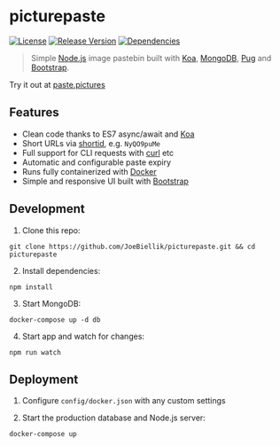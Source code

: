 # picturepaste

[![License](https://img.shields.io/github/license/JoeBiellik/picturepaste.svg)](LICENSE.md)
[![Release Version](https://img.shields.io/github/release/JoeBiellik/picturepaste.svg)](https://github.com/JoeBiellik/picturepaste/releases)
[![Dependencies](https://img.shields.io/david/JoeBiellik/picturepaste.svg)](https://david-dm.org/JoeBiellik/picturepaste)

> Simple [Node.js](https://nodejs.org/) image pastebin built with [Koa](https://koajs.com/), [MongoDB](https://www.mongodb.org/), [Pug](https://pugjs.org/) and [Bootstrap](https://getbootstrap.com/).

Try it out at [paste.pictures](https://paste.pictures/)

## Features

* Clean code thanks to ES7 async/await and [Koa](https://koajs.com/)
* Short URLs via [shortid](https://github.com/dylang/shortid), e.g. `NyQO9puMe`
* Full support for CLI requests with [curl](https://curl.haxx.se/) etc
* Automatic and configurable paste expiry
* Runs fully containerized with [Docker](https://www.docker.com/)
* Simple and responsive UI built with [Bootstrap](https://getbootstrap.com/)

## Development

1. Clone this repo:
  ```shell
  git clone https://github.com/JoeBiellik/picturepaste.git && cd picturepaste
  ```

2. Install dependencies:
  ```shell
  npm install
  ```

3. Start MongoDB:
  ```shell
  docker-compose up -d db
  ```

4. Start app and watch for changes:
  ```shell
  npm run watch
  ```

## Deployment

1. Configure `config/docker.json` with any custom settings

2. Start the production database and Node.js server:
  ```shell
  docker-compose up
  ```
